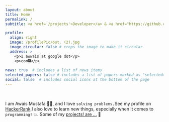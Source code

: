 ```yaml
---
layout: about
title: Home
permalink: /
subtitle: <a href='/projects'>Developer</a> & <a href="https://github.com/awwais">Open Source Enthusiast..👨‍🔬</a>

profile:
  align: right
  image: /profilePic/out. (2).jpg
  image_circular: false # crops the image to make it circular
  address: >
    <p>I awwais at google dot</p>
    <p>com🎆</p>
    
news: true  # includes a list of news items
selected_papers: false # includes a list of papers marked as "selected={true}"
social: false  # includes social icons at the bottom of the page
---
```

<br>


I am Awais Mustafa 👨‍💻, and I love `solving problems.`See my profile on <a href="https://hackerrank.com/awais19">HackerRank</a>.I also love to learn new things, especially when it comes to `programming!` 💥. Some of my [projects! are ...](/projects) 🤴

<br>
<br>




<!-- You can put a picture in, too. The code is already in, just name your picture `prof_pic.jpg` and put it in the `img/` folder.

Put your address / P.O. box / other info right below your picture. You can also disable any these elements by editing `profile` property of the YAML header of your `_pages/about.md`. Edit `_bibliography/papers.bib` and Jekyll will render your [publications page](/al-folio/publications/) automatically.

Link to your social media connections, too. This theme is set up to use [Font Awesome icons](http://fortawesome.github.io/Font-Awesome/) and [Academicons](https://jpswalsh.github.io/academicons/), like the ones below. Add your Facebook, Twitter, LinkedIn, Google Scholar, or just disable all of them.
 -->
